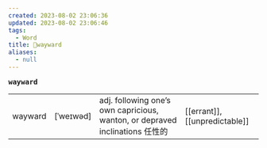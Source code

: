 ```yaml
---
created: 2023-08-02 23:06:36
updated: 2023-08-02 23:06:46
tags:
  - Word
title: 📖wayward
aliases:
  - null
---
```


<pre><strong>wayward</strong></pre>
|   |   |   |   |
|---|---|---|---|
|wayward|[ˈweɪwəd]|adj. following one’s own capricious, wanton, or depraved inclinations 任性的|[[errant]], [[unpredictable]]|